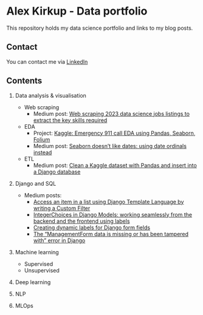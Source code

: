 # Alex Kirkup - Data portfolio

This repository holds my data science portfolio and links to my blog posts.

## Contact

You can contact me via [LinkedIn](https://www.linkedin.com/in/alex-kirkup/)

## Contents

1. Data analysis & visualisation
   - Web scraping 
     * Medium post: [Web scraping 2023 data science jobs listings to extract the key skills required](https://medium.com/@alex.kirkup/web-scraping-2023-data-science-jobs-listings-to-extract-the-key-skills-required-2359bfab176e)
   - EDA
     * Project: [Kaggle: Emergency 911 call EDA using Pandas, Seaborn, Folium](https://www.kaggle.com/alexkirkup/emergency-911-call-eda)
     * Medium post: [Seaborn doesn’t like dates: using date ordinals instead](https://medium.com/@alex.kirkup/seaborn-doesnt-like-dates-using-date-ordinals-instead-36f7ad4900d9)
   - ETL
     * Medium post: [Clean a Kaggle dataset with Pandas and insert into a Django database](https://medium.com/@alex.kirkup/clean-a-kaggle-dataset-with-pandas-and-insert-into-a-django-database-using-python-3e2ecbcbdc7f)

2. Django and SQL 
   - Medium posts:
     * [Access an item in a list using Django Template Language by writing a Custom Filter](https://medium.com/@alex.kirkup/access-an-item-in-a-list-using-django-template-language-by-writing-a-custom-filter-4542f0bba602)
     * [IntegerChoices in Django Models: working seamlessly from the backend and the frontend using labels](https://medium.com/@alex.kirkup/integerchoices-in-django-models-working-seamlessly-from-the-backend-and-the-frontend-using-labels-a3e77b86d419)
     * [Creating dynamic labels for Django form fields](https://medium.com/@alex.kirkup/creating-dynamic-labels-for-django-form-fields-9c4d809da651)
     * [The “ManagementForm data is missing or has been tampered with” error in Django](https://medium.com/@alex.kirkup/the-managementform-data-is-missing-or-has-been-tampered-with-error-in-django-5ff1cc0ac3ec)

3. Machine learning
   - Supervised
   - Unsupervised

4. Deep learning

5. NLP

6. MLOps
